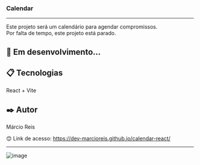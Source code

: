### Calendar

---

Este projeto será um calendário para agendar compromissos.<br>
Por falta de tempo, este projeto está parado.

## 🚀 Em desenvolvimento...

## 📋 Tecnologias
React + Vite

## ✒️ Autor
Márcio Reis

😊 Link de acesso: https://dev-marcioreis.github.io/calendar-react/

---
![image](https://user-images.githubusercontent.com/122680054/233792953-c5603724-ea24-4eae-9fa3-caa5d9aa7fec.png)

